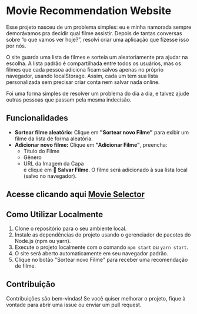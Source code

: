 # Movie Recommendation Website

Esse projeto nasceu de um problema simples: eu e minha namorada sempre demorávamos pra decidir qual filme assistir. Depois de tantas conversas sobre “o que vamos ver hoje?”, resolvi criar uma aplicação que fizesse isso por nós.

O site guarda uma lista de filmes e sorteia um aleatoriamente pra ajudar na escolha. A lista padrão é compartilhada entre todos os usuários, mas os filmes que cada pessoa adiciona ficam salvos apenas no próprio navegador, usando localStorage. Assim, cada um tem sua lista personalizada sem precisar criar conta nem salvar nada online.

Foi uma forma simples de resolver um problema do dia a dia, e talvez ajude outras pessoas que passam pela mesma indecisão.


## Funcionalidades

- **Sortear filme aleatório:** Clique em **"Sortear novo Filme"** para exibir um filme da lista de forma aleatória.  
- **Adicionar novo filme:** Clique em **"Adicionar Filme"**, preencha:
  - Título do Filme  
  - Gênero  
  - URL da Imagem da Capa  
  e clique em **💾 Salvar Filme**. O filme será adicionado à sua lista local (salvo no navegador).


## Acesse clicando aqui [Movie Selector](https://movie-selector-psi.vercel.app/)

## Como Utilizar Localmente

1. Clone o repositório para o seu ambiente local.
2. Instale as dependências do projeto usando o gerenciador de pacotes do Node.js (npm ou yarn).
3. Execute o projeto localmente com o comando `npm start` ou `yarn start`.
4. O site será aberto automaticamente em seu navegador padrão.
5. Clique no botão "Sortear novo Filme" para receber uma recomendação de filme.

## Contribuição

Contribuições são bem-vindas! Se você quiser melhorar o projeto, fique à vontade para abrir uma issue ou enviar um pull request.
